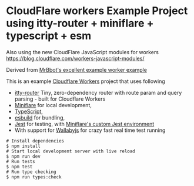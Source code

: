 # CloudFlare workers Example Project using itty-router + miniflare + typescript + esm

Also using the new CloudFlare JavaScript modules for workers https://blog.cloudflare.com/workers-javascript-modules/

Derived from [MrBbot's excellent example worker example](https://github.com/mrbbot/miniflare-typescript-esbuild-jest/)

This is an example [Cloudflare Workers](https://workers.cloudflare.com/) project that uses following

- [itty-router](https://github.com/kwhitley/itty-router/) Tiny, zero-dependency router with route param and query parsing - built for Cloudflare Workers
- [Miniflare](https://github.com/cloudflare/miniflare) for local development,
- [TypeScript](https://www.typescriptlang.org/),
- [esbuild](https://github.com/evanw/esbuild) for bundling,
- [Jest](https://jestjs.io/) for testing, with [Miniflare's custom Jest environment](https://v2.miniflare.dev/jest.html)
- With support for [Wallabyjs](https://wallabyjs.com/) for crazy fast real time test running

```shell
# Install dependencies
$ npm install
# Start local development server with live reload
$ npm run dev
# Run tests
$ npm test
# Run type checking
$ npm run types:check
```
